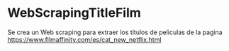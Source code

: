 # WebScrapingTitleFilm
Se crea un Web scraping para extraer los títulos de peliculas de la pagina https://www.filmaffinity.com/es/cat_new_netflix.html

